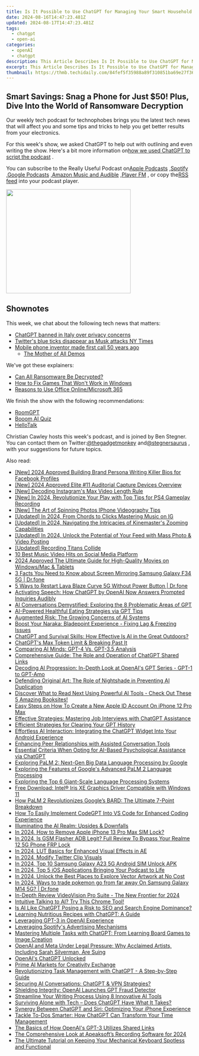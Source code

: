 ```yaml
---
title: Is It Possible to Use ChatGPT for Managing Your Smart Household Devices?
date: 2024-08-16T14:47:23.481Z
updated: 2024-08-17T14:47:23.481Z
tags:
  - chatgpt
  - open-ai
categories:
  - openAI
  - chatgpt
description: This Article Describes Is It Possible to Use ChatGPT for Managing Your Smart Household Devices?
excerpt: This Article Describes Is It Possible to Use ChatGPT for Managing Your Smart Household Devices?
thumbnail: https://thmb.techidaily.com/84fef5f35988a89f310851ba69e27f36f222e4900085b075caa3fb4e05a962a8.jpg
---
```


## Smart Savings: Snag a Phone for Just $50! Plus, Dive Into the World of Ransomware Decryption

 Our weekly tech podcast for technophobes brings you the latest tech news that will affect you and some tips and tricks to help you get better results from your electronics.

 For this week's show, we asked ChatGPT to help out with outlining and even writing the show. Here's a bit more information on[how we used ChatGPT to script the podcast](https://www.makeuseof.com/i-used-chatgpt-to-script-a-podcast-heres-what-happened/) .

 You can subscribe to the Really Useful Podcast on[Apple Podcasts](https://podcasts.apple.com/gb/podcast/the-really-useful-podcast/id1437847131?mt=2) ,[Spotify](https://open.spotify.com/show/283gDxLd6OTNEpRq6tN7ha) ,[Google Podcasts](https://www.google.com/podcasts?feed=aHR0cHM6Ly9hbmNob3IuZm0vcy8zMWJlNDcwL3BvZGNhc3QvcnNz) ,[Amazon Music and Audible](https://music.amazon.co.uk/podcasts/20ab73d4-5da2-46c7-a17f-dc6eb39bdb48/The-Really-Useful-Podcast) ,[Player FM](https://player.fm/series/the-really-useful-podcast-2491856) , or copy the[RSS feed](https://feeds.transistor.fm/the-really-useful-podcast) into your podcast player.

<!-- affiliate ads begin -->
<a href="https://laganoo.pxf.io/c/5597632/1657397/16446" target="_top" id="1657397"><img src="//a.impactradius-go.com/display-ad/16446-1657397" border="0" alt="" width="336" height="280"/></a><img height="0" width="0" src="https://imp.pxf.io/i/5597632/1657397/16446" style="position:absolute;visibility:hidden;" border="0" />
<!-- affiliate ads end -->
## Shownotes

This week, we chat about the following tech news that matters:

* [ChatGPT banned in Italy over privacy concerns](https://www.bbc.co.uk/news/technology-65139406)
* [Twitter's blue ticks disappear as Musk attacks NY Times](https://www.bbc.co.uk/news/technology-65156216)
* [Mobile phone inventor made first call 50 years ago](https://www.bbc.co.uk/news/technology-65112048)  
  * [The Mother of All Demos](https://www.youtube.com/watch?v=B6rKUf9DWRI)

We've got these explainers:

* [Can All Ransomware Be Decrypted?](https://www.makeuseof.com/can-all-ransomware-be-decrypted/)
* [How to Fix Games That Won't Work in Windows](https://www.makeuseof.com/fix-games-not-working-windows/)
* [Reasons to Use Office Online/Microsoft 365](https://www.makeuseof.com/tag/dont-pay-word-5-reasons-use-office-online/)

We finish the show with the following recommendations:

* [RoomGPT](http://https://www.roomgpt.io/)
* [Booom AI Quiz](https://booom.ai/)
* [HelloTalk](https://www.hellotalk.com/?lang=en)

 Christian Cawley hosts this week's podcast, and is joined by Ben Stegner. You can contact them on Twitter:[@thegadgetmonkey](https://twitter.com/thegadgetmonkey) and[@stegnersaurus](https://twitter.com/stegnersaurus) , with your suggestions for future topics.


<ins class="adsbygoogle"
     style="display:block"
     data-ad-format="autorelaxed"
     data-ad-client="ca-pub-7571918770474297"
     data-ad-slot="1223367746"></ins>



<ins class="adsbygoogle"
     style="display:block"
     data-ad-client="ca-pub-7571918770474297"
     data-ad-slot="8358498916"
     data-ad-format="auto"
     data-full-width-responsive="true"></ins>

<span class="atpl-alsoreadstyle">Also read:</span>
<div><ul>
<li><a href="https://facebook-videos.techidaily.com/new-2024-approved-building-brand-persona-writing-killer-bios-for-facebook-profiles/"><u>[New] 2024 Approved  Building Brand Persona  Writing Killer Bios for Facebook Profiles</u></a></li>
<li><a href="https://screen-video-capture.techidaily.com/new-2024-approved-elite-11-auditorial-capture-devices-overview/"><u>[New] 2024 Approved  Elite #11 Auditorial Capture Devices Overview</u></a></li>
<li><a href="https://instagram-clips.techidaily.com/new-decoding-instagrams-max-video-length-rule/"><u>[New] Decoding Instagram's Max Video Length Rule</u></a></li>
<li><a href="https://screen-activity-recording.techidaily.com/new-in-2024-revolutionize-your-play-with-top-tips-for-ps4-gameplay-recording/"><u>[New] In 2024, Revolutionize Your Play with Top Tips for PS4 Gameplay Recording</u></a></li>
<li><a href="https://facebook-video-recording.techidaily.com/new-the-art-of-spinning-photos-iphone-videography-tips/"><u>[New] The Art of Spinning Photos  IPhone Videography Tips</u></a></li>
<li><a href="https://instagram-videos.techidaily.com/updated-in-2024-from-chords-to-clicks-mastering-music-on-ig/"><u>[Updated] In 2024, From Chords to Clicks  Mastering Music on IG</u></a></li>
<li><a href="https://fox-direct.techidaily.com/updated-in-2024-navigating-the-intricacies-of-kinemasters-zooming-capabilities/"><u>[Updated] In 2024, Navigating the Intricacies of Kinemaster's Zooming Capabilities</u></a></li>
<li><a href="https://instagram-video-files.techidaily.com/updated-in-2024-unlock-the-potential-of-your-feed-with-mass-photo-and-video-posting/"><u>[Updated] In 2024, Unlock the Potential of Your Feed with Mass Photo & Video Posting</u></a></li>
<li><a href="https://on-screen-recording.techidaily.com/updated-recording-titans-collide/"><u>[Updated] Recording Titans Collide</u></a></li>
<li><a href="https://facebook-videos.techidaily.com/10-best-music-video-hits-on-social-media-platform/"><u>10 Best Music Video Hits on Social Media Platform</u></a></li>
<li><a href="https://video-screen-grab.techidaily.com/2024-approved-the-ultimate-guide-for-high-quality-movies-on-windowsmac-and-tablets/"><u>2024 Approved  The Ultimate Guide for High-Quality Movies on Windows/Mac & Tablets</u></a></li>
<li><a href="https://screen-mirror.techidaily.com/3-facts-you-need-to-know-about-screen-mirroring-samsung-galaxy-f34-5g-drfone-by-drfone-android/"><u>3 Facts You Need to Know about Screen Mirroring Samsung Galaxy F34 5G | Dr.fone</u></a></li>
<li><a href="https://phone-solutions.techidaily.com/5-ways-to-restart-lava-blaze-curve-5g-without-power-button-drfone-by-drfone-reset-android-reset-android/"><u>5 Ways to Restart Lava Blaze Curve 5G Without Power Button | Dr.fone</u></a></li>
<li><a href="https://tech-revival.techidaily.com/activating-speech-how-chatgpt-by-openai-now-answers-prompted-inquiries-audibly/"><u>Activating Speech: How ChatGPT by OpenAI Now Answers Prompted Inquiries Audibly</u></a></li>
<li><a href="https://tech-revival.techidaily.com/ai-conversations-demystified-exploring-the-8-problematic-areas-of-gpt/"><u>AI Conversations Demystified: Exploring the 8 Problematic Areas of GPT</u></a></li>
<li><a href="https://tech-revival.techidaily.com/ai-powered-healthful-eating-strategies-via-gpt-tips/"><u>AI-Powered Healthful Eating Strategies via GPT Tips</u></a></li>
<li><a href="https://tech-revival.techidaily.com/augmented-risk-the-growing-concerns-of-ai-systems/"><u>Augmented Risk: The Growing Concerns of AI Systems</u></a></li>
<li><a href="https://win-blog.techidaily.com/boost-your-naraka-bladepoint-experience-fixing-lag-and-freezing-issues/"><u>Boost Your Naraka: Bladepoint Experience - Fixing Lag & Freezing Issues</u></a></li>
<li><a href="https://tech-revival.techidaily.com/chatgpt-and-survival-skills-how-effective-is-ai-in-the-great-outdoors/"><u>ChatGPT and Survival Skills: How Effective Is AI in the Great Outdoors?</u></a></li>
<li><a href="https://tech-revival.techidaily.com/chatgpts-max-token-limit-and-breaking-past-it/"><u>ChatGPT's Max Token Limit & Breaking Past It</u></a></li>
<li><a href="https://tech-revival.techidaily.com/comparing-ai-minds-gpt-4-vs-gpt-35-analysis/"><u>Comparing AI Minds: GPT-4 Vs. GPT-3.5 Analysis</u></a></li>
<li><a href="https://tech-revival.techidaily.com/comprehensive-guide-the-role-and-operation-of-chatgpt-shared-links/"><u>Comprehensive Guide: The Role and Operation of ChatGPT Shared Links</u></a></li>
<li><a href="https://tech-revival.techidaily.com/decoding-ai-progression-in-depth-look-at-openais-gpt-series-gpt-1-to-gpt-amo/"><u>Decoding AI Progression: In-Depth Look at OpenAI's GPT Series - GPT-1 to GPT-Amo</u></a></li>
<li><a href="https://tech-revival.techidaily.com/defending-original-art-the-role-of-nightshade-in-preventing-ai-duplication/"><u>Defending Original Art: The Role of Nightshade in Preventing AI Duplication</u></a></li>
<li><a href="https://tech-revival.techidaily.com/discover-what-to-read-next-using-powerful-ai-tools-check-out-these-5-amazing-booksites/"><u>Discover What to Read Next Using Powerful AI Tools - Check Out These 5 Amazing Booksites!</u></a></li>
<li><a href="https://ios-unlock.techidaily.com/easy-steps-on-how-to-create-a-new-apple-id-account-on-iphone-12-pro-max-by-drfone-ios/"><u>Easy Steps on How To Create a New Apple ID Account On iPhone 12 Pro Max</u></a></li>
<li><a href="https://tech-revival.techidaily.com/effective-strategies-mastering-job-interviews-with-chatgpt-assistance/"><u>Effective Strategies: Mastering Job Interviews with ChatGPT Assistance</u></a></li>
<li><a href="https://tech-revival.techidaily.com/efficient-strategies-for-clearing-your-gpt-history/"><u>Efficient Strategies for Clearing Your GPT History</u></a></li>
<li><a href="https://tech-revival.techidaily.com/effortless-ai-interaction-integrating-the-chatgpt-widget-into-your-android-experience/"><u>Effortless AI Interaction: Integrating the ChatGPT Widget Into Your Android Experience</u></a></li>
<li><a href="https://tech-revival.techidaily.com/enhancing-peer-relationships-with-assisted-conversation-tools/"><u>Enhancing Peer Relationships with Assisted Conversation Tools</u></a></li>
<li><a href="https://tech-revival.techidaily.com/essential-criteria-when-opting-for-ai-based-psychological-assistance-via-chatgpt/"><u>Essential Criteria When Opting for AI-Based Psychological Assistance via ChatGPT</u></a></li>
<li><a href="https://tech-revival.techidaily.com/exploring-palm-2-next-gen-big-data-language-processing-by-google/"><u>Exploring PaLM 2: Next-Gen Big Data Language Processing by Google</u></a></li>
<li><a href="https://tech-revival.techidaily.com/exploring-the-features-of-googles-advanced-palm-2-language-processing/"><u>Exploring the Features of Google's Advanced PaLM 2 Language Processing</u></a></li>
<li><a href="https://tech-revival.techidaily.com/exploring-the-top-6-giant-scale-language-processing-systems/"><u>Exploring the Top 6 Giant-Scale Language Processing Systems</u></a></li>
<li><a href="https://hardware-help.techidaily.com/free-download-intel-iris-xe-graphics-driver-compatible-with-windows-11/"><u>Free Download: Intel® Iris XE Graphics Driver Compatible with Windows 11</u></a></li>
<li><a href="https://tech-revival.techidaily.com/how-palm-2-revolutionizes-googles-bard-the-ultimate-7-point-breakdown/"><u>How PaLM 2 Revolutionizes Google’s BARD: The Ultimate 7-Point Breakdown</u></a></li>
<li><a href="https://tech-revival.techidaily.com/how-to-easily-implement-codegpt-into-vs-code-for-enhanced-coding-experience/"><u>How To Easily Implement CodeGPT Into VS Code for Enhanced Coding Experience</u></a></li>
<li><a href="https://tech-revival.techidaily.com/illuminating-the-ai-realm-upsides-and-downfalls/"><u>Illuminating the AI Realm: Upsides & Downfalls</u></a></li>
<li><a href="https://sim-unlock.techidaily.com/in-2024-how-to-remove-apple-iphone-13-pro-max-sim-lock-by-drfone-ios/"><u>In 2024, How to Remove Apple iPhone 13 Pro Max SIM Lock?</u></a></li>
<li><a href="https://bypass-frp.techidaily.com/in-2024-is-gsm-flasher-adb-legit-full-review-to-bypass-your-realme-12-5g-phone-frp-lock-by-drfone-android/"><u>In 2024, Is GSM Flasher ADB Legit? Full Review To Bypass Your Realme 12 5G Phone FRP Lock</u></a></li>
<li><a href="https://extra-support.techidaily.com/in-2024-lut-basics-for-enhanced-visual-effects-in-ae/"><u>In 2024, LUT Basics for Enhanced Visual Effects in AE</u></a></li>
<li><a href="https://twitter-clips.techidaily.com/in-2024-modify-twitter-clip-visuals/"><u>In 2024, Modify Twitter Clip Visuals</u></a></li>
<li><a href="https://sim-unlock.techidaily.com/in-2024-top-10-samsung-galaxy-a23-5g-android-sim-unlock-apk-by-drfone-android/"><u>In 2024, Top 10 Samsung Galaxy A23 5G Android SIM Unlock APK</u></a></li>
<li><a href="https://some-guidance.techidaily.com/in-2024-top-5-ios-applications-bringing-your-podcast-to-life/"><u>In 2024, Top 5 iOS Applications Bringing Your Podcast to Life</u></a></li>
<li><a href="https://some-approaches.techidaily.com/in-2024-unlock-the-best-places-to-explore-vector-artwork-at-no-cost/"><u>In 2024, Unlock the Best Places to Explore Vector Artwork at No Cost</u></a></li>
<li><a href="https://change-location.techidaily.com/in-2024-ways-to-trade-pokemon-go-from-far-away-on-samsung-galaxy-m14-5g-drfone-by-drfone-virtual-android/"><u>In 2024, Ways to trade pokemon go from far away On Samsung Galaxy M14 5G? | Dr.fone</u></a></li>
<li><a href="https://fox-direct.techidaily.com/in-depth-review-videovision-pro-suite-the-new-frontier-for-2024/"><u>In-Depth Review  VideoVision Pro Suite - The New Frontier for 2024</u></a></li>
<li><a href="https://tech-revival.techidaily.com/intuitive-talking-to-ai-try-this-chrome-tool/"><u>Intuitive Talking to AI? Try This Chrome Tool!</u></a></li>
<li><a href="https://tech-revival.techidaily.com/is-ai-like-chatgpt-posing-a-risk-to-seo-and-search-engine-dominance/"><u>Is AI Like ChatGPT Posing a Risk to SEO and Search Engine Dominance?</u></a></li>
<li><a href="https://tech-revival.techidaily.com/learning-nutritious-recipes-with-chatgpt-a-guide/"><u>Learning Nutritious Recipes with ChatGPT: A Guide</u></a></li>
<li><a href="https://tech-revival.techidaily.com/leveraging-gpt-3-in-openai-experience/"><u>Leveraging GPT-3 in OpenAI Experience</u></a></li>
<li><a href="https://extra-resources.techidaily.com/leveraging-spotifys-advertising-mechanisms/"><u>Leveraging Spotify's Advertising Mechanisms</u></a></li>
<li><a href="https://tech-revival.techidaily.com/mastering-multiple-tasks-with-chatgpt-from-learning-board-games-to-image-creation/"><u>Mastering Multiple Tasks with ChatGPT: From Learning Board Games to Image Creation</u></a></li>
<li><a href="https://tech-revival.techidaily.com/openai-and-meta-under-legal-pressure-why-acclaimed-artists-including-sarah-silverman-are-suing/"><u>OpenAI and Meta Under Legal Pressure: Why Acclaimed Artists, Including Sarah Silverman, Are Suing</u></a></li>
<li><a href="https://tech-revival.techidaily.com/openais-chatgpt-unlocked/"><u>OpenAI's ChatGPT Unlocked</u></a></li>
<li><a href="https://tech-revival.techidaily.com/prime-ai-markets-for-creativity-exchange/"><u>Prime AI Markets for Creativity Exchange</u></a></li>
<li><a href="https://tech-revival.techidaily.com/revolutionizing-task-management-with-chatgpt-a-step-by-step-guide/"><u>Revolutionizing Task Management with ChatGPT - A Step-by-Step Guide</u></a></li>
<li><a href="https://tech-revival.techidaily.com/securing-ai-conversations-chatgpt-and-vpn-strategies/"><u>Securing AI Conversations: ChatGPT & VPN Strategies?</u></a></li>
<li><a href="https://tech-revival.techidaily.com/shielding-integrity-openai-launches-gpt-fraud-detector/"><u>Shielding Integrity: OpenAI Launches GPT Fraud Detector</u></a></li>
<li><a href="https://tech-revival.techidaily.com/streamline-your-writing-process-using-8-innovative-ai-tools/"><u>Streamline Your Writing Process Using 8 Innovative AI Tools</u></a></li>
<li><a href="https://tech-revival.techidaily.com/surviving-alone-with-tech-does-chatgpt-have-what-it-takes/"><u>Surviving Alone with Tech – Does ChatGPT Have What It Takes?</u></a></li>
<li><a href="https://tech-revival.techidaily.com/synergy-between-chatgpt-and-siri-optimizing-your-iphone-experience/"><u>Synergy Between ChatGPT and Siri: Optimizing Your iPhone Experience</u></a></li>
<li><a href="https://tech-revival.techidaily.com/tackle-to-dos-smarter-how-chatgpt-can-transform-your-time-management/"><u>Tackle To-Dos Smarter: How ChatGPT Can Transform Your Time Management</u></a></li>
<li><a href="https://tech-revival.techidaily.com/the-basics-of-how-openais-gpt-3-utilizes-shared-links/"><u>The Basics of How OpenAI's GPT-3 Utilizes Shared Links</u></a></li>
<li><a href="https://screen-capture.techidaily.com/the-comprehensive-look-at-apeaksofts-recording-software-for-2024/"><u>The Comprehensive Look at Apeaksoft’s Recording Software for 2024</u></a></li>
<li><a href="https://tech-renaissance.techidaily.com/the-ultimate-tutorial-on-keeping-your-mechanical-keyboard-spotless-and-functional/"><u>The Ultimate Tutorial on Keeping Your Mechanical Keyboard Spotless and Functional</u></a></li>
</ul></div>
